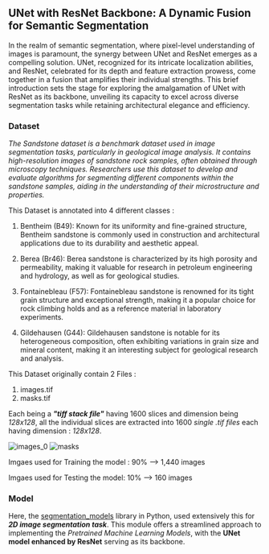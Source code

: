 ##  UNet with ResNet Backbone: A Dynamic Fusion for Semantic Segmentation
In the realm of semantic segmentation, where pixel-level understanding of images is paramount, the synergy between UNet and ResNet emerges as a compelling solution. UNet, recognized for its intricate localization abilities, and ResNet, celebrated for its depth and feature extraction prowess, come together in a fusion that amplifies their individual strengths. This brief introduction sets the stage for exploring the amalgamation of UNet with ResNet as its backbone, unveiling its capacity to excel across diverse segmentation tasks while retaining architectural elegance and efficiency.

### Dataset
_The Sandstone dataset is a benchmark dataset used in image segmentation tasks, particularly in geological image analysis. It contains high-resolution images of sandstone rock samples, often obtained through microscopy techniques. Researchers use this dataset to develop and evaluate algorithms for segmenting different components within the sandstone samples, aiding in the understanding of their microstructure and properties._

This Dataset is annotated into 4 different classes :
1. Bentheim (B49): Known for its uniformity and fine-grained structure, Bentheim sandstone is commonly used in construction and architectural applications due to its durability and aesthetic appeal.

2. Berea (Br46): Berea sandstone is characterized by its high porosity and permeability, making it valuable for research in petroleum engineering and hydrology, as well as for geological studies.

3. Fontainebleau (F57): Fontainebleau sandstone is renowned for its tight grain structure and exceptional strength, making it a popular choice for rock climbing holds and as a reference material in laboratory experiments.

4. Gildehausen (G44): Gildehausen sandstone is notable for its heterogeneous composition, often exhibiting variations in grain size and mineral content, making it an interesting subject for geological research and analysis.

This Dataset originally contain 2 Files : 
1. images.tif
2. masks.tif

Each being a **_"tiff stack file"_** having 1600 slices and dimension being _128x128_, all the individual slices are extracted into 1600 _single .tif files_ each having dimension : _128x128_.

![images_0](https://github.com/arpsn123/Mitocondria-Segmentation/assets/112195431/26ed1f4b-a73f-4135-8f7b-24042b9a60fe)
![masks](https://github.com/arpsn123/Mitocondria-Segmentation/assets/112195431/c0d406cf-0bcb-4bb6-a7d6-6fa6dd16ee50)

Imgaes used for Training the model : 90% --> 1,440 images

Imgaes used for Testing the model: 10% --> 160 images

### Model
Here, the [segmentation_models](https://github.com/qubvel/segmentation_models.git) library in Python, used extensively this for **_2D image segmentation task_**. This module offers a streamlined approach to implementing the _Pretrained Machine Learning Models_, with the **UNet model enhanced by ResNet** serving as its backbone.
